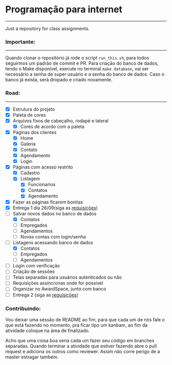 # Programação para internet
---
Just a repository for class assignments.

### Importante:
---
Quando clonar o repositório já rode o script ```run_this.sh```, para todos seguirmos um padrão de commit e PR.
Para criação do banco de dados, tendo o Make disponível, execute no terminal ```make database```, vai ser necessário
a senha de super usuário e a senha do banco de dados. Caso o banco já exista, será dropado e criado novamente.


### Road:
---

- [X] Estrutura do projeto
- [X] Paleta de cores
- [X] Arquivos fixos de cabeçalho, rodapé e lateral
    - [X] Cores de acordo com a paleta
- [X] Páginas dos clientes
    - [X] Home
    - [X] Galeria
    - [X] Contato
    - [X] Agendamento
    - [X] Login
- [X] Páginas com acesso restrito
    - [X] Cadastro
    - [X] Listagem
        - [X] Funcionarios
        - [X] Contatos
        - [X] Agendamento
- [X] Fazer as páginas ficarem bonitas
- [X] Entrega 1 dia 26/09(siga as [requisições](https://github.com/jabolina/ppi/blob/master/documentation/assignment.pdf))
- [ ] Salvar novos dados no banco de dados
    - [X] Contatos
    - [ ] Empregados
    - [ ] Agendamentos
    - [ ] Novas contas com login/senha
- [ ] Listagens acessando banco de dados
    - [X] Contatos
    - [ ] Empregados
    - [ ] Agendamentos
- [ ] Login com verificação
- [ ] Criação de sessões
- [ ] Telas separadas para usuários autenticados ou não
- [ ] Requisições assíncronas onde for possível
- [ ] Organizar no AwardSpace, junto com banco
- [ ] Entrega 2 (siga as [requisições](https://github.com/jabolina/ppi/blob/master/documentation/assignment.pdf))    

### Contribuindo:

Vou deixar uma sessão de README ao fim, para que cada um de nós fale o que está
fazendo no momento, pra ficar tipo um kanbam, ao fim da atividade coloque
na área de finalizado.

Acho que uma coisa boa seria cada um fazer seu código em branches separadas. Quando terminar 
a atividade que estiver fazendo abre o pull request e adiciona os outros como reviewer.
Assim não corre perigo de a master estragar também.

